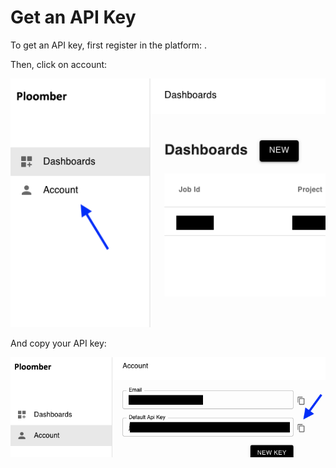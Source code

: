 # Get an API Key

To get an API key, first register in the platform: [](signup.md).

Then, click on account:

![](../static/account.png)

And copy your API key:

![](../static/copy-api-key.png)